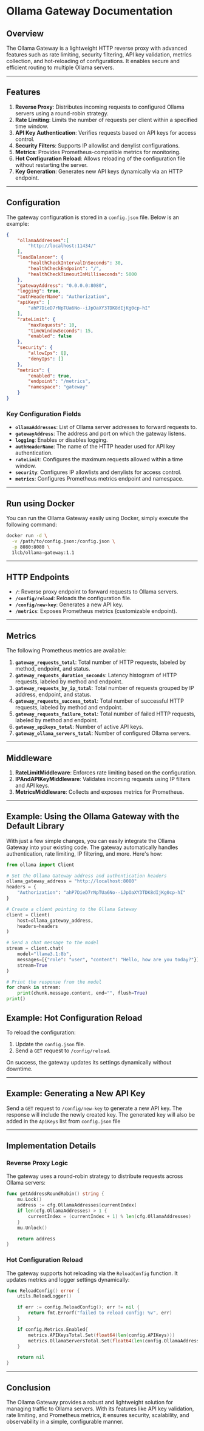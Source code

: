 # Ollama Gateway Documentation

## Overview

The Ollama Gateway is a lightweight HTTP reverse proxy with advanced features such as rate limiting, security filtering, API key validation, metrics collection, and hot-reloading of configurations. It enables secure and efficient routing to multiple Ollama servers.

---

## Features

1. **Reverse Proxy**: Distributes incoming requests to configured Ollama servers using a round-robin strategy.
2. **Rate Limiting**: Limits the number of requests per client within a specified time window.
3. **API Key Authentication**: Verifies requests based on API keys for access control.
4. **Security Filters**: Supports IP allowlist and denylist configurations.
5. **Metrics**: Provides Prometheus-compatible metrics for monitoring.
6. **Hot Configuration Reload**: Allows reloading of the configuration file without restarting the server.
7. **Key Generation**: Generates new API keys dynamically via an HTTP endpoint.

---

## Configuration

The gateway configuration is stored in a `config.json` file. Below is an example:

```json
{
    "ollamaAddresses":[
        "http://localhost:11434/"
    ],
    "loadBalancer": {
        "healthCheckIntervalInSeconds": 30,
        "healthCheckEndpoint": "/",
        "healthCheckTimeoutInMilliseconds": 5000
    },
    "gatewayAddress": "0.0.0.0:8080",
    "logging": true,
    "authHeaderName": "Authorization",
    "apiKeys": [
        "ahP7DieD7rNpTUa6No--iJpOaXY3TDK8dIjKg0cp-hI"
    ],
    "rateLimit": {
        "maxRequests": 10,
        "timeWindowSeconds": 15,
        "enabled": false
    },
    "security": {
        "allowIps": [],
        "denyIps": []
    },
    "metrics": {
        "enabled": true,
        "endpoint": "/metrics",
        "namespace": "gateway"
    }
}
```

### Key Configuration Fields

- **`ollamaAddresses`**: List of Ollama server addresses to forward requests to.
- **`gatewayAddress`**: The address and port on which the gateway listens.
- **`logging`**: Enables or disables logging.
- **`authHeaderName`**: The name of the HTTP header used for API key authentication.
- **`rateLimit`**: Configures the maximum requests allowed within a time window.
- **`security`**: Configures IP allowlists and denylists for access control.
- **`metrics`**: Configures Prometheus metrics endpoint and namespace.

---

## Run using Docker

You can run the Ollama Gateway easily using Docker, simply execute the following command:

```bash
docker run -d \
  -v /path/to/config.json:/config.json \
  -p 8080:8080 \
  1lcb/ollama-gateway:1.1
```

---

## HTTP Endpoints

- **`/`**: Reverse proxy endpoint to forward requests to Ollama servers.
- **`/config/reload`**: Reloads the configuration file.
- **`/config/new-key`**: Generates a new API key.
- **`/metrics`**: Exposes Prometheus metrics (customizable endpoint).

---

## Metrics

The following Prometheus metrics are available:

1. **`gateway_requests_total`**: Total number of HTTP requests, labeled by method, endpoint, and status.
2. **`gateway_requests_duration_seconds`**: Latency histogram of HTTP requests, labeled by method and endpoint.
3. **`gateway_requests_by_ip_total`**: Total number of requests grouped by IP address, endpoint, and status.
4. **`gateway_requests_success_total`**: Total number of successful HTTP requests, labeled by method and endpoint.
5. **`gateway_requests_failure_total`**: Total number of failed HTTP requests, labeled by method and endpoint.
6. **`gateway_apikeys_total`**: Number of active API keys.
7. **`gateway_ollama_servers_total`**: Number of configured Ollama servers.

---

## Middleware

1. **RateLimitMiddleware**: Enforces rate limiting based on the configuration.
2. **IPAndAPIKeyMiddleware**: Validates incoming requests using IP filters and API keys.
3. **MetricsMiddleware**: Collects and exposes metrics for Prometheus.

---

## Example: Using the Ollama Gateway with the Default Library

With just a few simple changes, you can easily integrate the Ollama Gateway into your existing code. The gateway automatically handles authentication, rate limiting, IP filtering, and more. Here's how:

```python
from ollama import Client

# Set the Ollama Gateway address and authentication headers
ollama_gateway_address = "http://localhost:8080"
headers = {
    "Authorization": "ahP7DieD7rNpTUa6No--iJpOaXY3TDK8dIjKg0cp-hI"
}

# Create a client pointing to the Ollama Gateway
client = Client(
    host=ollama_gateway_address,
    headers=headers
)

# Send a chat message to the model
stream = client.chat(
    model="llama3.1:8b",
    messages=[{"role": "user", "content": "Hello, how are you today?"}],
    stream=True
)

# Print the response from the model
for chunk in stream:
    print(chunk.message.content, end="", flush=True)
print()
```


## Example: Hot Configuration Reload

To reload the configuration:

1. Update the `config.json` file.
2. Send a `GET` request to `/config/reload`.

On success, the gateway updates its settings dynamically without downtime.

---

## Example: Generating a New API Key

Send a `GET` request to `/config/new-key` to generate a new API key. The response will include the newly created key. The generated key will also be added in the `ApiKeys` list from `config.json` file

---

## Implementation Details

### Reverse Proxy Logic

The gateway uses a round-robin strategy to distribute requests across Ollama servers:

```go
func getAddressRoundRobin() string {
    mu.Lock()
    address := cfg.OllamaAddresses[currentIndex]
    if len(cfg.OllamaAddresses) > 1 {
        currentIndex = (currentIndex + 1) % len(cfg.OllamaAddresses)
    }
    mu.Unlock()

    return address
}
```

### Hot Configuration Reload

The gateway supports hot reloading via the `ReloadConfig` function. It updates metrics and logger settings dynamically:

```go
func ReloadConfig() error {
    utils.ReloadLogger()

    if err := config.ReloadConfig(); err != nil {
        return fmt.Errorf("failed to reload config: %v", err)
    }

	if config.Metrics.Enabled{
		metrics.APIKeysTotal.Set(float64(len(config.APIKeys)))
		metrics.OllamaServersTotal.Set(float64(len(config.OllamaAddresses)))
	}

    return nil
}
```

---

## Conclusion

The Ollama Gateway provides a robust and lightweight solution for managing traffic to Ollama servers. With its features like API key validation, rate limiting, and Prometheus metrics, it ensures security, scalability, and observability in a simple, configurable manner.
